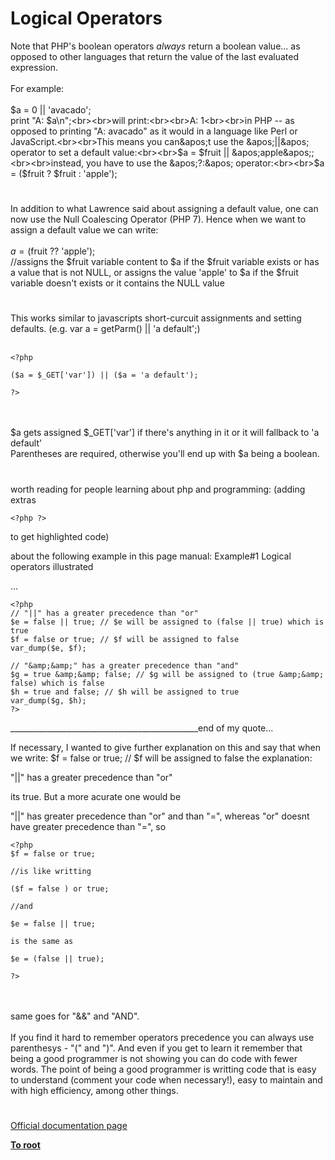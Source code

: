 # Logical Operators



Note that PHP&apos;s boolean operators *always* return a boolean value... as opposed to other languages that return the value of the last evaluated expression.<br><br>For example:<br><br>$a = 0 || &apos;avacado&apos;;<br>print "A: $a\n";<br><br>will print:<br><br>A: 1<br><br>in PHP -- as opposed to printing "A: avacado" as it would in a language like Perl or JavaScript.<br><br>This means you can&apos;t use the &apos;||&apos; operator to set a default value:<br><br>$a = $fruit || &apos;apple&apos;;<br><br>instead, you have to use the &apos;?:&apos; operator:<br><br>$a = ($fruit ? $fruit : &apos;apple&apos;);  

#

In addition to what Lawrence said about assigning a default value, one can now use the Null Coalescing Operator (PHP 7). Hence when we want to assign a default value we can write:<br><br>$a = ($fruit ?? &apos;apple&apos;); <br>//assigns the $fruit variable content to $a if the $fruit variable exists or has a value that is not NULL, or assigns the value &apos;apple&apos; to $a if the $fruit variable doesn&apos;t exists or it contains the NULL value  

#

This works similar to javascripts short-curcuit assignments and setting defaults. (e.g.  var a = getParm() || &apos;a default&apos;;)<br><br>

```
<?php

($a = $_GET['var']) || ($a = 'a default');

?>
```
<br><br>$a gets assigned $_GET[&apos;var&apos;] if there&apos;s anything in it or it will fallback to &apos;a default&apos;<br>Parentheses are required, otherwise you&apos;ll end up with $a being a boolean.  

#

worth reading for people learning about php and programming: (adding extras 

```
<?php ?>
```
 to get highlighted code)

about the following example in this page manual: 
Example#1 Logical operators illustrated

...


```
<?php
// "||" has a greater precedence than "or"
$e = false || true; // $e will be assigned to (false || true) which is true
$f = false or true; // $f will be assigned to false
var_dump($e, $f);

// "&amp;&amp;" has a greater precedence than "and"
$g = true &amp;&amp; false; // $g will be assigned to (true &amp;&amp; false) which is false
$h = true and false; // $h will be assigned to true
var_dump($g, $h); 
?>
```

_______________________________________________end of my quote...

If necessary, I wanted to give further explanation on this and say that when we write:
$f = false or true; // $f will be assigned to false
the explanation: 

"||" has a greater precedence than "or" 

its true. But a more acurate one would be

"||" has greater precedence than "or" and than "=", whereas "or" doesnt have greater precedence than "=", so



```
<?php
$f = false or true;

//is like writting

($f = false ) or true;

//and

$e = false || true;

is the same as

$e = (false || true);

?>
```
 <br><br>same goes for "&amp;&amp;" and "AND". <br><br>If you find it hard to remember operators precedence you can always use parenthesys - "(" and ")". And even if you get to learn it remember that being a good programmer is not showing you can do code with fewer words. The point of being a good programmer is writting code that is easy to understand (comment your code when necessary!), easy to maintain and with high efficiency, among other things.  

#

[Official documentation page](https://www.php.net/manual/en/language.operators.logical.php)

**[To root](/README.md)**